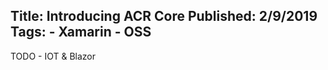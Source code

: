 Title: Introducing ACR Core
Published: 2/9/2019
Tags:
    - Xamarin
    - OSS
---
TODO - IOT & Blazor